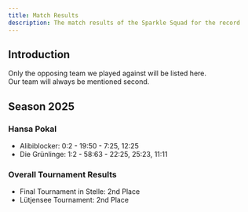 ```yaml
---
title: Match Results  
description: The match results of the Sparkle Squad for the record  
---
```


## Introduction
Only the opposing team we played against will be listed here.  
Our team will always be mentioned second.

## Season 2025

### Hansa Pokal

- Alibiblocker: 0:2 - 19:50 - 7:25, 12:25
- Die Grünlinge: 1:2 - 58:63 - 22:25, 25:23, 11:11

### Overall Tournament Results

- Final Tournament in Stelle: 2nd Place
- Lütjensee Tournament: 2nd Place
